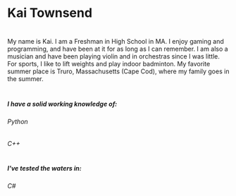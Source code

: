# Kai Townsend
#
My name is Kai. I am a Freshman in High School in MA. I enjoy gaming and programming, and have been at it for as long as I can remember. I am also a musician and have been playing violin and in orchestras since I was little. For sports, I like to lift weights and play indoor badminton. My favorite summer place is Truro, Massachusetts (Cape Cod), where my family goes in the summer.
#
#
#
##### I have a solid working knowledge of:
###### Python
###### C++
#
##### I've tested the waters in:
###### C#
